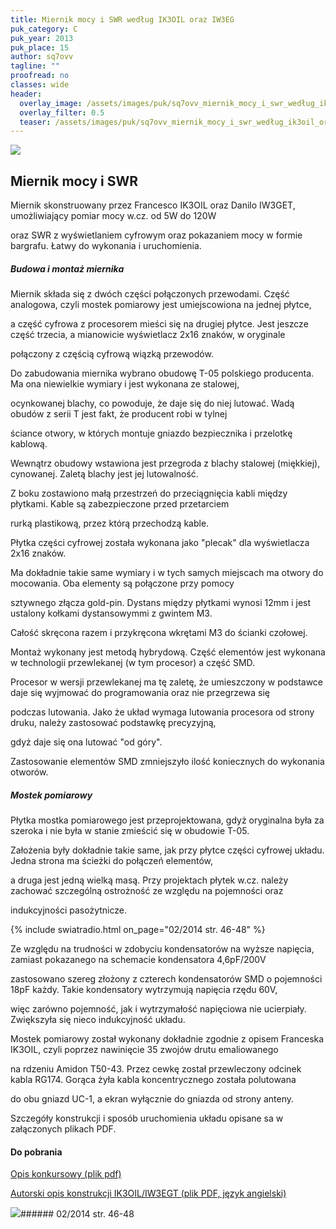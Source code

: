 ```yaml
---
title: Miernik mocy i SWR według IK3OIL oraz IW3EG
puk_category: C
puk_year: 2013
puk_place: 15
author: sq7ovv
tagline: ""
proofread: no
classes: wide
header:
  overlay_image: /assets/images/puk/sq7ovv_miernik_mocy_i_swr_według_ik3oil_oraz_iw3eg.jpg
  overlay_filter: 0.5
  teaser: /assets/images/puk/sq7ovv_miernik_mocy_i_swr_według_ik3oil_oraz_iw3eg.jpg
---
```






 



![](assets/data/img/projects/2013-15-0.jpg) 



Miernik mocy i SWR
------------------





 Miernik skonstruowany przez Francesco IK3OIL oraz Danilo IW3GET, umożliwiający pomiar mocy w.cz. od 5W do 120W

 oraz SWR z wyświetlaniem cyfrowym oraz pokazaniem mocy w formie bargrafu. Łatwy do wykonania i uruchomienia.




##### Budowa i montaż miernika




 Miernik składa się z dwóch części połączonych przewodami. Część analogowa, czyli mostek pomiarowy jest umiejscowiona na jednej płytce,

 a część cyfrowa z procesorem mieści się na drugiej płytce. Jest jeszcze część trzecia, a mianowicie wyświetlacz 2x16 znaków, w oryginale

 połączony z częścią cyfrową wiązką przewodów.






 Do zabudowania miernika wybrano obudowę T-05 polskiego producenta. Ma ona niewielkie wymiary i jest wykonana ze stalowej,

 ocynkowanej blachy, co powoduje, że daje się do niej lutować. Wadą obudów z serii T jest fakt, że producent robi w tylnej

 ściance otwory, w których montuje gniazdo bezpiecznika i przelotkę kablową.






 Wewnątrz obudowy wstawiona jest przegroda z blachy stalowej (miękkiej), cynowanej. Zaletą blachy jest jej lutowalność.

 Z boku zostawiono małą przestrzeń do przeciągnięcia kabli między płytkami. Kable są zabezpieczone przed przetarciem

 rurką plastikową, przez którą przechodzą kable.






 Płytka części cyfrowej została wykonana jako "plecak" dla wyświetlacza 2x16 znaków.

 Ma dokładnie takie same wymiary i w tych samych miejscach ma otwory do mocowania. Oba elementy są połączone przy pomocy

 sztywnego złącza gold-pin. Dystans między płytkami wynosi 12mm i jest ustalony kołkami dystansowymmi z gwintem M3.

 Całość skręcona razem i przykręcona wkrętami M3 do ścianki czołowej.






 Montaż wykonany jest metodą hybrydową. Część elementów jest wykonana w technologii przewlekanej (w tym procesor) a część SMD.

 Procesor w wersji przewlekanej ma tę zaletę, że umieszczony w podstawce daje się wyjmować do programowania oraz nie przegrzewa się

 podczas lutowania. Jako że układ wymaga lutowania procesora od strony druku, należy zastosować podstawkę precyzyjną,

 gdyż daje się ona lutować "od góry".






 Zastosowanie elementów SMD zmniejszyło ilość koniecznych do wykonania otworów.




##### Mostek pomiarowy




Płytka mostka pomiarowego jest przeprojektowana, gdyż oryginalna była za szeroka i nie była w stanie zmieścić się w obudowie T-05.

Założenia były dokładnie takie same, jak przy płytce części cyfrowej układu. Jedna strona ma ścieżki do połączeń elementów,

 a druga jest jedną wielką masą. Przy projektach płytek w.cz. należy zachować szczególną ostrożność ze względu na pojemności oraz

 indukcyjności pasożytnicze.



{% include swiatradio.html on_page="02/2014 str. 46-48" %}


 Ze względu na trudności w zdobyciu kondensatorów na wyższe napięcia, zamiast pokazanego na schemacie kondensatora 4,6pF/200V

 zastosowano szereg złożony z czterech kondensatorów SMD o pojemności 18pF każdy. Takie kondensatory wytrzymują napięcia rzędu 60V,

 więc zarówno pojemność, jak i wytrzymałość napięciowa nie ucierpiały. Zwiększyła się nieco indukcyjność układu.






Mostek pomiarowy został wykonany dokładnie zgodnie z opisem Franceska IK3OIL, czyli poprzez nawinięcie 35 zwojów drutu emaliowanego

na rdzeniu Amidon T50-43. Przez cewkę został przewleczony odcinek kabla RG174. Gorąca żyła kabla koncentrycznego została polutowana

do obu gniazd UC-1, a ekran wyłącznie do gniazda od strony anteny.






Szczegóły konstrukcji i sposób uruchomienia układu opisane sa w załączonych plikach PDF.





#### Do pobrania

[Opis konkursowy (plik pdf)](assets/data/download/SQ7OVV_Miernik-mocy-SWR-IK3OIL.pdf)

[Autorski opis konstrukcji IK3OIL/IW3EGT (plik PDF, język angielski)](assets/data/download/SQ7OVV_IK3OIL-SWR-meter.pdf)




![](assets/img/logo/sr_logo_s.jpg)###### 02/2014 str. 46-48

 





 


